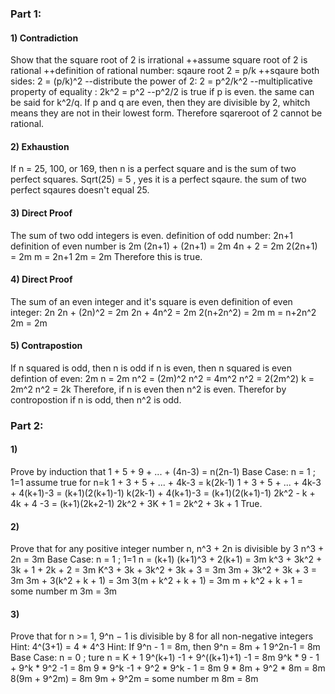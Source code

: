 ### Part 1:

#### 1) Contradiction
Show that the square root of 2 is irrational
++assume square root of 2 is rational
++definition of rational number: sqaure root 2 = p/k
++sqaure both sides: 2 = (p/k)^2
--distribute the power of 2: 2 = p^2/k^2
--multiplicative property of equality : 2k^2 = p^2
--p^2/2 is true if p is even. the same can be said for k^2/q. 
If p and q are even, then they are divisible by 2, whitch means they are not in their lowest form.
Therefore sqareroot of 2 cannot be rational. 

#### 2) Exhaustion
If n = 25, 100, or 169, then n is a perfect square and is the sum of two perfect squares.
Sqrt(25) = 5 , yes it is a perfect sqaure. the sum of two perfect sqaures doesn't equal 25.

#### 3) Direct Proof
The sum of two odd integers is even. 
definition of odd number: 2n+1
definition of even number is 2m
(2n+1) + (2n+1) = 2m
4n + 2 = 2m
2(2n+1) = 2m
m = 2n+1
2m = 2m
Therefore this is true.

#### 4) Direct Proof
The sum of an even integer and it's square is even
definition of even integer: 2n
2n + (2n)^2 = 2m
2n + 4n^2 = 2m
2(n+2n^2) = 2m
m = n+2n^2
2m = 2m

#### 5) Contrapostion
If n squared is odd, then n is odd
if n is even, then n squared is even
defintion of even: 2m
n = 2m
n^2 = (2m)^2
n^2 = 4m^2
n^2 = 2(2m^2)
k = 2m^2
n^2 = 2k
Therefore, if n is even then n^2 is even. Therefor by contropostion if n is odd, then n^2 is odd. 

### Part 2:

#### 1)
Prove by induction that 1 + 5 + 9 + ... + (4n-3) = n(2n-1)
  Base Case: n = 1 ; 1=1
  assume true for n=k  1 + 3 + 5 + ... + 4k-3 = k(2k-1)
  1 + 3 + 5 + ... + 4k-3 + 4(k+1)-3 = (k+1)(2(k+1)-1)
  k(2k-1) + 4(k+1)-3 = (k+1)(2(k+1)-1)
  2k^2 - k + 4k + 4 -3 = (k+1)(2k+2-1)
  2k^2 + 3K + 1 = 2k^2 + 3k + 1
  True.
  
#### 2)
Prove that for any positive integer number n, n^3 + 2n is divisible by 3
  n^3 + 2n = 3m
  Base Case: n = 1 ; 1=1
  n = (k+1)
  (k+1)^3 + 2(k+1) = 3m
  k^3 + 3k^2 + 3k + 1 + 2k + 2 = 3m
  K^3 + 3k + 3k^2 + 3k + 3 = 3m
  3m + 3k^2 + 3k + 3 = 3m
  3m + 3(k^2 + k + 1) = 3m
  3(m + k^2 + k + 1) = 3m
  m + k^2 + k + 1 = some number m
  3m = 3m
  
#### 3)
 Prove that for n >= 1, 9^n − 1 is divisible by 8 for all non-negative integers 
 Hint: 4^(3+1) = 4 * 4^3 Hint: If 9^n - 1 = 8m, then 9^n = 8m + 1
 9^2n-1 = 8m
 Base Case: n = 0 ; ture
 n = K + 1
 9^(k+1) -1 + 9^((k+1)+1) -1 = 8m
 9^k * 9 - 1 + 9^k * 9^2 -1 = 8m
 9 * 9^k -1 + 9^2 * 9^k - 1 = 8m 
 9 * 8m + 9^2 * 8m = 8m
 8(9m + 9^2m) = 8m
 9m + 9^2m = some number m
 8m = 8m 


